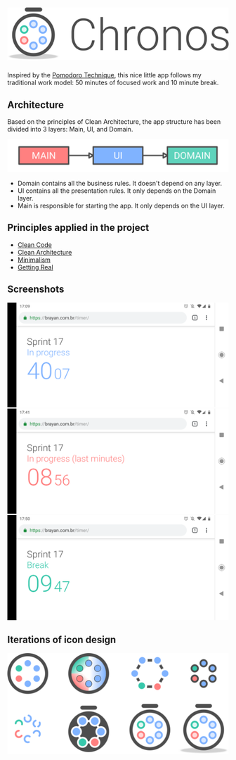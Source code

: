 # ![](design/header.svg)
Inspired by the [Pomodoro Technique](https://en.wikipedia.org/wiki/Pomodoro_Technique), this nice little app follows my traditional work model: 50 minutes of focused work and 10 minute break.

## Architecture
Based on the principles of Clean Architecture, the app structure has been divided into 3 layers: Main, UI, and Domain.

![](design/architecture.svg)

* Domain contains all the business rules. It doesn't depend on any layer.
* UI contains all the presentation rules. It only depends on the Domain layer.
* Main is responsible for starting the app. It only depends on the UI layer.

## Principles applied in the project
* [Clean Code](https://www.amazon.com/Clean-Code-Handbook-Software-Craftsmanship/dp/0132350882)
* [Clean Architecture](https://blog.cleancoder.com/uncle-bob/2012/08/13/the-clean-architecture.html)
* [Minimalism](https://visme.co/blog/minimalist-graphic-design/)
* [Getting Real](https://basecamp.com/books/getting-real)

## Screenshots
![](design/screenshots/01.png)
![](design/screenshots/02.png)
![](design/screenshots/03.png)

## Iterations of icon design
![](design/icon-iterations.svg)